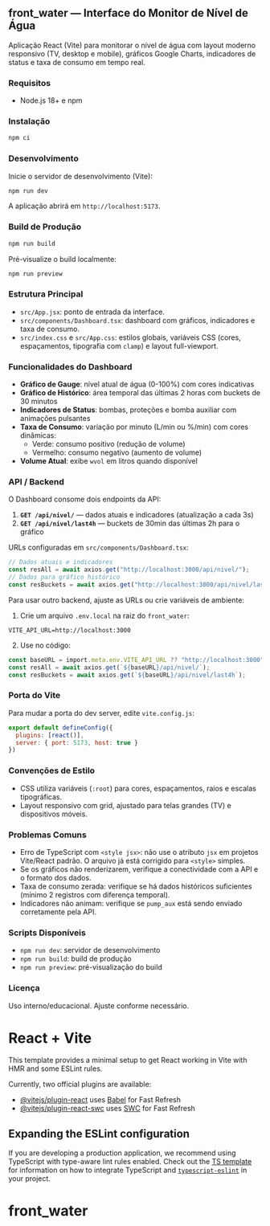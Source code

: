 ## front_water — Interface do Monitor de Nível de Água

Aplicação React (Vite) para monitorar o nível de água com layout moderno responsivo (TV, desktop e mobile), gráficos Google Charts, indicadores de status e taxa de consumo em tempo real.

### Requisitos
- Node.js 18+ e npm

### Instalação
```bash
npm ci
```

### Desenvolvimento
Inicie o servidor de desenvolvimento (Vite):
```bash
npm run dev
```
A aplicação abrirá em `http://localhost:5173`.

### Build de Produção
```bash
npm run build
```
Pré-visualize o build localmente:
```bash
npm run preview
```

### Estrutura Principal
- `src/App.jsx`: ponto de entrada da interface.
- `src/components/Dashboard.tsx`: dashboard com gráficos, indicadores e taxa de consumo.
- `src/index.css` e `src/App.css`: estilos globais, variáveis CSS (cores, espaçamentos, tipografia com `clamp`) e layout full-viewport.

### Funcionalidades do Dashboard
- **Gráfico de Gauge**: nível atual de água (0-100%) com cores indicativas
- **Gráfico de Histórico**: área temporal das últimas 2 horas com buckets de 30 minutos
- **Indicadores de Status**: bombas, proteções e bomba auxiliar com animações pulsantes
- **Taxa de Consumo**: variação por minuto (L/min ou %/min) com cores dinâmicas:
  - Verde: consumo positivo (redução de volume)
  - Vermelho: consumo negativo (aumento de volume)
- **Volume Atual**: exibe `wvol` em litros quando disponível

### API / Backend
O Dashboard consome dois endpoints da API:

1. **`GET /api/nivel/`** — dados atuais e indicadores (atualização a cada 3s)
2. **`GET /api/nivel/last4h`** — buckets de 30min das últimas 2h para o gráfico

URLs configuradas em `src/components/Dashboard.tsx`:
```ts
// Dados atuais e indicadores
const resAll = await axios.get("http://localhost:3000/api/nivel/");
// Dados para gráfico histórico
const resBuckets = await axios.get("http://localhost:3000/api/nivel/last4h");
```

Para usar outro backend, ajuste as URLs ou crie variáveis de ambiente:

1) Crie um arquivo `.env.local` na raiz do `front_water`:
```env
VITE_API_URL=http://localhost:3000
```
2) Use no código:
```ts
const baseURL = import.meta.env.VITE_API_URL ?? "http://localhost:3000";
const resAll = await axios.get(`${baseURL}/api/nivel/`);
const resBuckets = await axios.get(`${baseURL}/api/nivel/last4h`);
```

### Porta do Vite
Para mudar a porta do dev server, edite `vite.config.js`:
```js
export default defineConfig({
  plugins: [react()],
  server: { port: 5173, host: true }
})
```

### Convenções de Estilo
- CSS utiliza variáveis (`:root`) para cores, espaçamentos, raios e escalas tipográficas.
- Layout responsivo com grid, ajustado para telas grandes (TV) e dispositivos móveis.

### Problemas Comuns
- Erro de TypeScript com `<style jsx>`: não use o atributo `jsx` em projetos Vite/React padrão. O arquivo já está corrigido para `<style>` simples.
- Se os gráficos não renderizarem, verifique a conectividade com a API e o formato dos dados.
- Taxa de consumo zerada: verifique se há dados históricos suficientes (mínimo 2 registros com diferença temporal).
- Indicadores não animam: verifique se `pump_aux` está sendo enviado corretamente pela API.

### Scripts Disponíveis
- `npm run dev`: servidor de desenvolvimento
- `npm run build`: build de produção
- `npm run preview`: pré-visualização do build

### Licença
Uso interno/educacional. Ajuste conforme necessário.

# React + Vite

This template provides a minimal setup to get React working in Vite with HMR and some ESLint rules.

Currently, two official plugins are available:

- [@vitejs/plugin-react](https://github.com/vitejs/vite-plugin-react/blob/main/packages/plugin-react) uses [Babel](https://babeljs.io/) for Fast Refresh
- [@vitejs/plugin-react-swc](https://github.com/vitejs/vite-plugin-react/blob/main/packages/plugin-react-swc) uses [SWC](https://swc.rs/) for Fast Refresh

## Expanding the ESLint configuration

If you are developing a production application, we recommend using TypeScript with type-aware lint rules enabled. Check out the [TS template](https://github.com/vitejs/vite/tree/main/packages/create-vite/template-react-ts) for information on how to integrate TypeScript and [`typescript-eslint`](https://typescript-eslint.io) in your project.
# front_water
